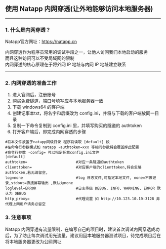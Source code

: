 ## 使用 Natapp 内网穿透(让外地能够访问本地服务器)
---
### 1. 什么是内网穿透？
Natapp官方网址：https://natapp.cn

内网穿透作为程序员常用的调试手段之一，让他人访问我们本地启动的服务<br>
而且这种访问可以不受局域网的限制<br>
内网穿透的核心原理在于将外网 IP 地址与内网 IP 地址建立联系

---
### 2. 内网穿透的准备工作
1. 进入官网后，注册账号<br>
2. 购买免费隧道，端口号填写应与本地服务器一致<br>
3. 下载 windows64 的客户端<br>
4. 创建记事本txt，将名字和后缀改为 config.ini，并将与下载的客户端放同一目录<br>
5. 复制一下命令复制到 config.ini 里，并填写购买的隧道的 authtoken<br>
6. 打开客户端后，即完成内网穿透的步骤
```
#将本文件放置于natapp同级目录 程序将读取 [default] 段
#在命令行参数模式如 natapp -authtoken=xxx 等相同参数将会覆盖掉此配置
#命令行参数 -config= 可以指定任意config.ini文件
[default]
authtoken=                      #对应一条隧道的authtoken
clienttoken=                    #对应客户端的clienttoken,将会忽略authtoken,若无请留空,
log=none                        #log 日志文件,可指定本地文件, none=不做记录,stdout=直接屏幕输出 ,默认为none
loglevel=ERROR                  #日志等级 DEBUG, INFO, WARNING, ERROR 默认为 DEBUG
http_proxy=                     #代理设置 如 http://10.123.10.10:3128 非代理上网用户请务必留空
```

### 3. 注意事项
Natapp 内网穿透有流量限制，在编写自己的项目时，建议首次调试内网穿透成功后，为了防止每次调试用光流量，建议用回本地服务器测试项目，待完成项目后在将本地服务器更改为公网网址
